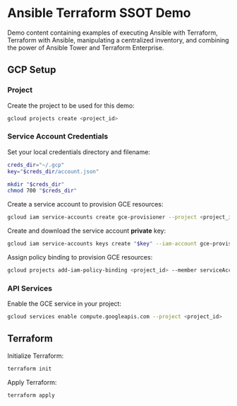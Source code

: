 # Ansible Terraform SSOT Demo

Demo content containing examples of executing Ansible with Terraform, Terraform with Ansible, manipulating a centralized inventory, and combining the power of Ansible Tower and Terraform Enterprise.

## GCP Setup

### Project

Create the project to be used for this demo:

```bash
gcloud projects create <project_id>
```

### Service Account Credentials

Set your local credentials directory and filename:

```bash
creds_dir="~/.gcp"
key="$creds_dir/account.json"

mkdir "$creds_dir"
chmod 700 "$creds_dir"
```

Create a service account to provision GCE resources:

```bash
gcloud iam service-accounts create gce-provisioner --project <project_id>
```

Create and download the service account **private** key:

```bash
gcloud iam service-accounts keys create "$key" --iam-account gce-provisioner@<project_id>.iam.gserviceaccount.com
```

Assign policy binding to provision GCE resources:

```bash
gcloud projects add-iam-policy-binding <project_id> --member serviceAccount:gce-provisioner@<project_id>.iam.gserviceaccount.com --role roles/compute.admin
```

### API Services

Enable the GCE service in your project:

```bash
gcloud services enable compute.googleapis.com --project <project_id>
```

## Terraform

Initialize Terraform:

```bash
terraform init
```

Apply Terraform:

```bash
terraform apply
```
